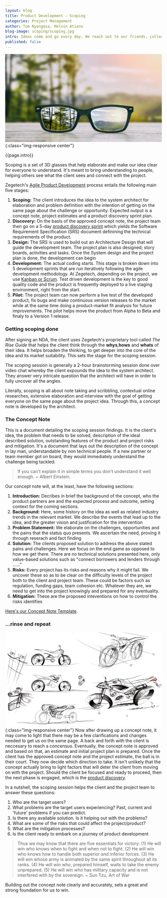 ```yaml
---
layout: blog
title: Product Development - Scoping
categories: Project Management
author: Tom Nyongesa, Melvin Atieno
blog-image: scoping/scoping.jpg
intro: Ideas come and go every day. We reach out to our friends, colleagues, expert networks and even family to help with moulding. Most often the ideas appear clear in our minds and when we try to communicate them to others, we aren't too sure if they get through. We always make assumptions about their understanding of our ideas all the while wondering whether they are thinking the way we are? Are they seeing the world through our eyes? Scoping helps get everyone seeing the same, leaving no chances of misalignment.
published: false
---
```

![Scoping Session](/assets/images/blog/scoping/scoping.jpg){:class="img-responsive center"}

{{page.intro}}

Scoping is a set of 3D glasses that help elaborate and make our idea clear for everyone to understand. It's meant to  bring understanding to people, helping others see what the client sees and connect with the project.

Zegetech's [Agile Product Development](2019-01-25-agile-product-development.md) process entails the following main five stages:

1. **Scoping:** The client introduces the idea to the system architect for elaboration and problem definition with the intention of getting on the same page about the challenge or opportunity. Expected output is a concept note, project estimates and a product discovery sprint plan. 
2. **Discovery:** On the basis of the approved concept note, the project team then go on a 5-day [product discovery sprint](2019-01-19-product-discovery.md) which yields the Software Requirement Specification (SRS) document definining the technical requirements of the product. 
3. **Design:** The SRS is used to build out an Architecture Design that will guide the development team. The project plan is also designed; story boards, activities and tasks. Once the System design and the project plan is done, the development can begin
4. **Development:** The actual coding starts. This stage is broken down into 5 development sprints that are run iteratively following the agile development methodology. At Zegetech, depending on the project, we use [Kanban or Scrum](2019-01-16-kanban-vs-scrum.md). Test driven development is the key to good quality code and the product is frequently deployed to a live staging environment, right from the start.
5. **Pilot:** The project team can now perform a live test of the developed product, fix bugs and make continuous version releases to the market while at the same time doing a product-market fit analysis for future improvements. The pilot helps move the product from Alpha to Beta and finaly to a Version 1 release. 

### Getting scoping done

After signing an NDA, the client uses Zegetech's proprietary tool called *The Rise Guide* that helps the client think through  the **whys**,**hows** and **whats** of their idea. It helps broaden the thinking, to get deeper into the core of the idea and its market suitability. This sets the stage for the scoping session. 

The scoping session is generally a 2-hour brainstorming session done over video chat whereby the client expounds the idea to the system architect. They answer very intricate question that the architect will have in order to fully uncover all the angles. 

Literally, scoping is all about note taking and scribbling, contextual online researches, extensive elaboration and interview with the goal of getting everyone on the same page about the project idea. Through this, a concept note is developed by the architect. 


### The Concept Note
This is a document detailing the scoping session findings. It is the client's idea, the problem that needs to be solved, description of the ideal described solution, outstanding features of the product and project risks and mitigation. It's a document that lays out the description of the concept in lay man, understandable by non technical people. If a new partner or team member got on board, they would immediately understand the challenge being tackled.

> If you can't explain it in simple terms you don't understand it well enough.
~ Albert Einstein.

Our concept note will, at the least, have the following sections: 
1. **Introduction:** Decribes in brief the background of the concept, who the product partners are and the expected process and outcome, setting context for the coming sections.
2. **Background:** Here, some history on the idea as well as related industry trends in the relevant market. We describe the events that lead up to the idea, and the greater vision and justification for the intervention
3. **Problem Statement:** We elaborate on the challenges, opportunities and the pains that the status quo presents. We ascertain the need, proving it through reserach and fact finding
4. **Solution:** The clients proposed solution to address the above stated pains and challenges. Here we focus on the end game as opposed to how we get there. There are no technical solutions presented here, only value-based solutions such as "connect borrowers and lenders through ......"
5. **Risks:** Every project has its risks and reasons why it might fail. We uncover these so as to be clear on the difficulty levels of the project both to the client and project team. These could be factors such as regulation, funding gaps, team cohesion etc. Whatever they are, we need to get into the project knowingly and prepared for any eventuality. 
6. **Mitigation:** These are the proposed inteventions on how to control the risks identifies

[Here's our Concept Note Template](https://docs.google.com/document/d/1yoeFgy1TfybYGNykZbcOsDca2wnHsj4MDytxcdfQX0o/edit?usp=sharing).

### ...rinse and repeat
![Rescoping](/assets/images/blog/scoping/sketch.jpg){:class="img-responsive center"}
Now after drawing up a concept note, it may come to light that there may be a few clarifications and changes needed to get us on the same page. A back and forth with the client is neccesary to reach a concensus. Eventually, the concept note is approved and based on that, an estimate and initial project plan is prepared. Once the client has the approved concept note and the project estimate, the ball is in their court. They now decide which direction to take. It isn't unlikely that the concept actually bring to light factors that will deter the client from moving on with the project. Should the client be focused and ready to proceed, then the next phase is engaged, which is the [product discovery](2019-01-19-product-discovery.md). 

In a nutshell, the scoping session helps the client and the project team to answer these questions:

1. Who are the target users?
2. What problems are the target users experiencing? Past, current and 'future' problems if you can predict.
3. Is there any available solution. Is it helping out with the problems?
4. What are some of the risks that could affect the project/product?
5. What are the mitigation processes?
6. Is the client ready to embark on a journey of product development

> Thus we may know that there are five essentials for victory: (1) He will win who knows when to fight and when not to fight. (2) He will win who knows how to handle both superior and inferior forces. (3) He will win whose army is animated by the same spirit throughout all its ranks. (4) He will win who, prepared himself, waits to take the enemy unprepared. (5) He will win who has military capacity and is not interfered with by the sovereign. 
~ Sun Tzu, Art of War

Building out the concept note clearly and accurately, sets a great and strong foundation for us to win. 